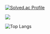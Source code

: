 [![Solved.ac Profile](http://mazassumnida.wtf/api/generate_badge?boj=june1193)](https://solved.ac/june1193)

<a href="https://june1193.tistory.com/" target="_blank">
<img src="https://img.shields.io/badge/TISTORY-000000?style=for-the-badge&logo=TISTORY&logoColor=white">
</a>

![Top Langs](https://github-readme-stats.vercel.app/api/top-langs/?username=june1193&layout=compact&theme=synthwave)





